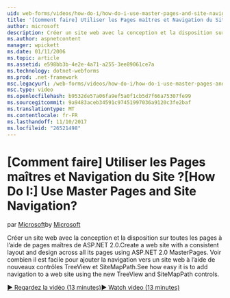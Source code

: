 ```yaml
---
uid: web-forms/videos/how-do-i/how-do-i-use-master-pages-and-site-navigation
title: '[Comment faire] Utiliser les Pages maîtres et Navigation du Site ? | Microsoft Docs'
author: microsoft
description: Créer un site web avec la conception et la disposition sur toutes les pages à l’aide de pages maîtres de ASP.NET 2.0. Voir combien il est facile pour ajouter la navigation vers un site web...
ms.author: aspnetcontent
manager: wpickett
ms.date: 01/11/2006
ms.topic: article
ms.assetid: e598bb3b-4e2e-4a71-a255-3ee89061ce7a
ms.technology: dotnet-webforms
ms.prod: .net-framework
msc.legacyurl: /web-forms/videos/how-do-i/how-do-i-use-master-pages-and-site-navigation
msc.type: video
ms.openlocfilehash: b9532de57a06fa9ef5a0f1cb5d7f66a75307fe99
ms.sourcegitcommit: 9a9483aceb34591c97451997036a9120c3fe2baf
ms.translationtype: MT
ms.contentlocale: fr-FR
ms.lasthandoff: 11/10/2017
ms.locfileid: "26521498"
---
```

<a name="how-do-i-use-master-pages-and-site-navigation"></a><span data-ttu-id="978e3-105">[Comment faire] Utiliser les Pages maîtres et Navigation du Site ?</span><span class="sxs-lookup"><span data-stu-id="978e3-105">[How Do I:] Use Master Pages and Site Navigation?</span></span>
====================
<span data-ttu-id="978e3-106">par [Microsoft](https://github.com/microsoft)</span><span class="sxs-lookup"><span data-stu-id="978e3-106">by [Microsoft](https://github.com/microsoft)</span></span>

<span data-ttu-id="978e3-107">Créer un site web avec la conception et la disposition sur toutes les pages à l’aide de pages maîtres de ASP.NET 2.0.</span><span class="sxs-lookup"><span data-stu-id="978e3-107">Create a web site with a consistent layout and design across all its pages using ASP.NET 2.0 MasterPages.</span></span> <span data-ttu-id="978e3-108">Voir combien il est facile pour ajouter la navigation vers un site web à l’aide de nouveaux contrôles TreeView et SiteMapPath.</span><span class="sxs-lookup"><span data-stu-id="978e3-108">See how easy it is to add navigation to a web site using the new TreeView and SiteMapPath controls.</span></span>

[<span data-ttu-id="978e3-109">&#9654; Regardez la vidéo (13 minutes)</span><span class="sxs-lookup"><span data-stu-id="978e3-109">&#9654; Watch video (13 minutes)</span></span>](https://channel9.msdn.com/Blogs/ASP-NET-Site-Videos/how-do-i-use-master-pages-and-site-navigation)
